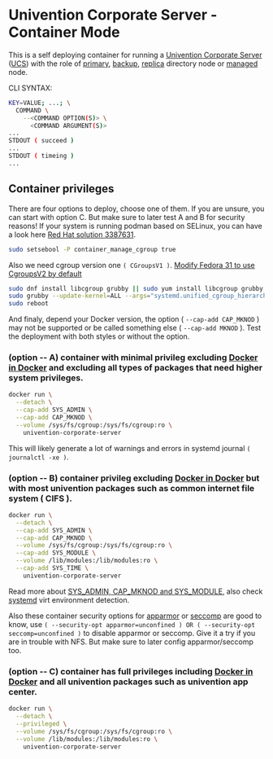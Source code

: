 # Univention Corporate Server - Container Mode

This is a self deploying container for running a [Univention Corporate Server](https://www.univention.com/products/ucs/) ([UCS](https://docs.software-univention.de/manual.html)) with the role of [primary](https://docs.software-univention.de/manual.html#domain-ldap:Primary_Directory_Node), [backup](https://docs.software-univention.de/manual.html#domain-ldap:Backup_Directory_Node), [replica](https://docs.software-univention.de/manual.html#domain-ldap:Replica_Directory_Node) directory node or [managed](https://docs.software-univention.de/manual.html#domain-ldap:Managed_Node) node.

CLI SYNTAX:
```bash
KEY=VALUE; ...; \
  COMMAND \
    --<COMMAND OPTION(S)> \
      <COMMAND ARGUMENT(S)>
...
STDOUT ( succeed )
...
STDOUT ( timeing )
...
```

## Container privileges
There are four options to deploy, choose one of them. If you are unsure, you can start with option C. But make sure to later test A and B for security reasons! If your system is running podman based on SELinux, you can have a look here [Red Hat solution 3387631](https://access.redhat.com/solutions/3387631).
```bash
sudo setsebool -P container_manage_cgroup true
```
Also we need cgroup version one ```( CGroupsV1 )```. [Modify Fedora 31 to use CgroupsV2 by default](https://fedoraproject.org/wiki/Changes/CGroupsV2)
```bash
sudo dnf install libcgroup grubby || sudo yum install libcgroup grubby
sudo grubby --update-kernel=ALL --args="systemd.unified_cgroup_hierarchy=0"
sudo reboot
```

And finaly, depend your Docker version, the option ( ```--cap-add CAP_MKNOD``` ) may not be supported or be called something else ( ```--cap-add MKNOD``` ). Test the deployment with both styles or without the option.

### (option -- A) container with minimal privileg excluding [Docker in Docker](https://docs.docker.com/engine/reference/run/#runtime-privilege-and-linux-capabilities) and excluding all types of packages that need higher system privileges.
```bash
docker run \
  --detach \
  --cap-add SYS_ADMIN \
  --cap-add CAP_MKNOD \
  --volume /sys/fs/cgroup:/sys/fs/cgroup:ro \
    univention-corporate-server
```
This will likely generate a lot of warnings and errors in systemd journal ```( journalctl -xe )```.

### (option -- B) container privileg excluding [Docker in Docker](https://docs.docker.com/engine/reference/run/#runtime-privilege-and-linux-capabilities) but with most univention packages such as common internet file system ( CIFS ).
```bash
docker run \
  --detach \
  --cap-add SYS_ADMIN \
  --cap-add CAP_MKNOD \
  --volume /sys/fs/cgroup:/sys/fs/cgroup:ro \
  --cap-add SYS_MODULE \
  --volume /lib/modules:/lib/modules:ro \
  --cap-add SYS_TIME \
    univention-corporate-server
```
Read more about [SYS_ADMIN, CAP_MKNOD and SYS_MODULE](https://systemd.io/CONTAINER_INTERFACE/), also check [systemd](https://www.freedesktop.org/software/systemd/man/systemd-detect-virt.html) virt environment detection.

Also these container security options for [apparmor](https://docs.docker.com/engine/security/apparmor/) or [seccomp](https://docs.docker.com/engine/security/seccomp/) are good to know, use ```( --security-opt apparmor=unconfined ) OR ( --security-opt seccomp=unconfined )``` to disable apparmor or seccomp. Give it a try if you are in trouble with NFS. But make sure to later config apparmor/seccomp too.

### (option -- C) container has full privileges including [Docker in Docker](https://docs.docker.com/engine/reference/run/#runtime-privilege-and-linux-capabilities) and all univention packages such as univention app center.
```bash
docker run \
  --detach \
  --privileged \
  --volume /sys/fs/cgroup:/sys/fs/cgroup:ro \
  --volume /lib/modules:/lib/modules:ro \
    univention-corporate-server
```
